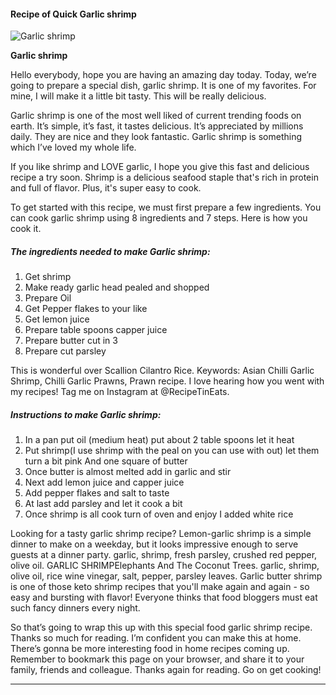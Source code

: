             

#### Recipe of Quick Garlic shrimp

![Garlic shrimp](https://img-global.cpcdn.com/recipes/714351482a6540e2/751x532cq70/garlic-shrimp-recipe-main-photo.jpg)

**Garlic shrimp**

Hello everybody, hope you are having an amazing day today. Today, we’re going to prepare a special dish, garlic shrimp. It is one of my favorites. For mine, I will make it a little bit tasty. This will be really delicious.

Garlic shrimp is one of the most well liked of current trending foods on earth. It’s simple, it’s fast, it tastes delicious. It’s appreciated by millions daily. They are nice and they look fantastic. Garlic shrimp is something which I’ve loved my whole life.

If you like shrimp and LOVE garlic, I hope you give this fast and delicious recipe a try soon. Shrimp is a delicious seafood staple that's rich in protein and full of flavor. Plus, it's super easy to cook.

To get started with this recipe, we must first prepare a few ingredients. You can cook garlic shrimp using 8 ingredients and 7 steps. Here is how you cook it.

##### The ingredients needed to make Garlic shrimp:

1.  Get shrimp
2.  Make ready garlic head pealed and shopped
3.  Prepare Oil
4.  Get Pepper flakes to your like
5.  Get lemon juice
6.  Prepare table spoons capper juice
7.  Prepare butter cut in 3
8.  Prepare cut parsley

This is wonderful over Scallion Cilantro Rice. Keywords: Asian Chilli Garlic Shrimp, Chilli Garlic Prawns, Prawn recipe. I love hearing how you went with my recipes! Tag me on Instagram at @RecipeTinEats.

##### Instructions to make Garlic shrimp:

1.  In a pan put oil (medium heat) put about 2 table spoons let it heat
2.  Put shrimp(I use shrimp with the peal on you can use with out) let them turn a bit pink And one square of butter
3.  Once butter is almost melted add in garlic and stir
4.  Next add lemon juice and capper juice
5.  Add pepper flakes and salt to taste
6.  At last add parsley and let it cook a bit
7.  Once shrimp is all cook turn of oven and enjoy I added white rice

Looking for a tasty garlic shrimp recipe? Lemon-garlic shrimp is a simple dinner to make on a weekday, but it looks impressive enough to serve guests at a dinner party. garlic, shrimp, fresh parsley, crushed red pepper, olive oil. GARLIC SHRIMPElephants And The Coconut Trees. garlic, shrimp, olive oil, rice wine vinegar, salt, pepper, parsley leaves. Garlic butter shrimp is one of those keto shrimp recipes that you'll make again and again - so easy and bursting with flavor! Everyone thinks that food bloggers must eat such fancy dinners every night.

So that’s going to wrap this up with this special food garlic shrimp recipe. Thanks so much for reading. I’m confident you can make this at home. There’s gonna be more interesting food in home recipes coming up. Remember to bookmark this page on your browser, and share it to your family, friends and colleague. Thanks again for reading. Go on get cooking!

* * *